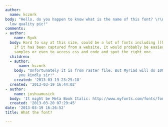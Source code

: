 ```yaml
---
author:
  name: kczmrk
body: "Hello, do you happen to know what is the name of this font? \r\nSorry for the
  low quality pic!"
comments:
- author:
    name: Ryuk
  body: Hard to say at this size, could be a lot of fonts including [[http://www.myfonts.com/fonts/adobe/myriad|Myriad]].
    If it has been captured from a website, it would probably be easier to get more
    samples or even to access css and code and spot the right one.
  children:
  - author:
      name: kczmrk
    body: "Unfortunately it is from raster file. But Myriad will do 100%.\r\nThank
      you kindly sir!"
    created: '2013-03-19 23:25:18'
  created: '2013-03-19 16:44:02'
- author:
    name: joshuamusick
  body: 'It might be Meta Book Italic: http://www.myfonts.com/fonts/fontfont/ff-meta/ot-book-italic/'
  created: '2013-03-20 07:29:45'
date: '2013-03-19 16:26:52'
title: What the font?

---
```

